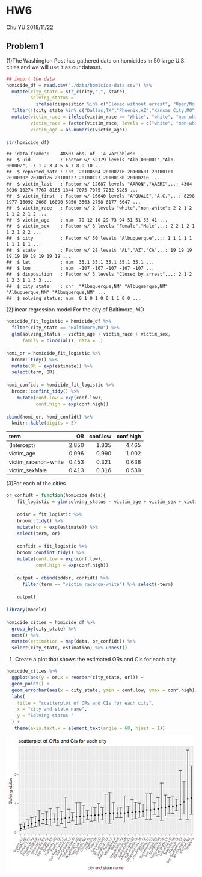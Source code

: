 HW6
================
Chu YU
2018/11/22

Problem 1
---------

(1)The Washington Post has gathered data on homicides in 50 large U.S. cities and we will use it as our dataset.

``` r
## import the data
homicide_df = read.csv("./data/homicide-data.csv") %>%
  mutate(city_state = str_c(city,",", state),
         solving_status = 
           ifelse(disposition %in% c("Closed without arrest", "Open/No arrest"), 0, 1)) %>%
  filter(!(city_state %in% c("Dallas,TX","Phoenix,AZ","Kansas City,MO","Tulsa,AL"))) %>%
  mutate(victim_race = ifelse(victim_race == "White", "white", "non-white"),
         victim_race = factor(victim_race, levels = c("white", "non-white")),
         victim_age = as.numeric(victim_age))

str(homicide_df)
```

    ## 'data.frame':    48507 obs. of  14 variables:
    ##  $ uid           : Factor w/ 52179 levels "Alb-000001","Alb-000002",..: 1 2 3 4 5 6 7 8 9 10 ...
    ##  $ reported_date : int  20100504 20100216 20100601 20100101 20100102 20100126 20100127 20100127 20100130 20100210 ...
    ##  $ victim_last   : Factor w/ 12687 levels "AARON","AAZRI",..: 4304 8036 10274 7767 8165 1344 7075 7075 7232 5285 ...
    ##  $ victim_first  : Factor w/ 16640 levels "A'QUALE","A.C.",..: 8298 1977 16092 2068 16090 5950 3563 2758 6177 6647 ...
    ##  $ victim_race   : Factor w/ 2 levels "white","non-white": 2 2 1 2 1 1 2 2 1 2 ...
    ##  $ victim_age    : num  79 12 10 29 73 94 51 51 55 41 ...
    ##  $ victim_sex    : Factor w/ 3 levels "Female","Male",..: 2 2 1 2 1 1 2 1 2 2 ...
    ##  $ city          : Factor w/ 50 levels "Albuquerque",..: 1 1 1 1 1 1 1 1 1 1 ...
    ##  $ state         : Factor w/ 28 levels "AL","AZ","CA",..: 19 19 19 19 19 19 19 19 19 19 ...
    ##  $ lat           : num  35.1 35.1 35.1 35.1 35.1 ...
    ##  $ lon           : num  -107 -107 -107 -107 -107 ...
    ##  $ disposition   : Factor w/ 3 levels "Closed by arrest",..: 2 1 2 1 2 3 1 1 3 3 ...
    ##  $ city_state    : chr  "Albuquerque,NM" "Albuquerque,NM" "Albuquerque,NM" "Albuquerque,NM" ...
    ##  $ solving_status: num  0 1 0 1 0 0 1 1 0 0 ...

(2)linear regression model For the city of Baltimore, MD

``` r
homicide_fit_logistic = homicide_df %>%
  filter(city_state == "Baltimore,MD") %>% 
  glm(solving_status ~ victim_age + victim_race + victim_sex, 
      family = binomial(), data = .)
 
homi_or = homicide_fit_logistic %>% 
  broom::tidy() %>% 
  mutate(OR = exp(estimate)) %>%
  select(term, OR)

homi_confidt = homicide_fit_logistic %>% 
  broom::confint_tidy() %>% 
    mutate(conf.low = exp(conf.low),
           conf.high = exp(conf.high))

cbind(homi_or, homi_confidt) %>% 
  knitr::kable(digits = 3)
```

| term                  |     OR|  conf.low|  conf.high|
|:----------------------|------:|---------:|----------:|
| (Intercept)           |  2.850|     1.835|      4.465|
| victim\_age           |  0.996|     0.990|      1.002|
| victim\_racenon-white |  0.453|     0.321|      0.636|
| victim\_sexMale       |  0.413|     0.316|      0.539|

(3)For each of the cities

``` r
or_confidt = function(homicide_data){
    fit_logistic = glm(solving_status ~ victim_age + victim_sex + victim_race, data = homicide_data, family = binomial())
    
    oddsr = fit_logistic %>% 
    broom::tidy() %>% 
    mutate(or = exp(estimate)) %>%
    select(term, or)
    
    confidt = fit_logistic %>% 
    broom::confint_tidy() %>% 
    mutate(conf.low = exp(conf.low),
           conf.high = exp(conf.high))
    
    output = cbind(oddsr, confidt) %>% 
      filter(term == "victim_racenon-white") %>% select(-term)
    
    output}

library(modelr)

homicide_cities = homicide_df %>%
  group_by(city_state) %>%
  nest() %>%
  mutate(estimation = map(data, or_confidt)) %>%
  select(city_state, estimation) %>% unnest() 
```

1.  Create a plot that shows the estimated ORs and CIs for each city.

``` r
homicide_cities %>%
  ggplot(aes(y = or,x = reorder(city_state, or))) + 
  geom_point() +
  geom_errorbar(aes(x = city_state, ymin = conf.low, ymax = conf.high)) +
  labs(
    title = "scatterplot of ORs and CIs for each city",
    x = "city and state name",
    y = "Solving status "
  ) +
   theme(axis.text.x = element_text(angle = 60, hjust = 1))
```

![](hw6_cy2522_files/figure-markdown_github/unnamed-chunk-4-1.png)
